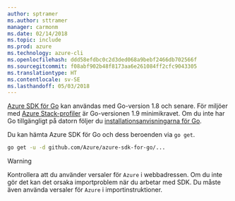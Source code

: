 ```yaml
---
author: sptramer
ms.author: sttramer
manager: carmonm
ms.date: 02/14/2018
ms.topic: include
ms.prod: azure
ms.technology: azure-cli
ms.openlocfilehash: ddd58efdbc0c2d3ded068a9bebf2466db702566f
ms.sourcegitcommit: f08abf902b48f8173aa6e261084ff2cfc9043305
ms.translationtype: HT
ms.contentlocale: sv-SE
ms.lasthandoff: 05/03/2018
---
```

[Azure SDK för Go](https://github.com/Azure/azure-sdk-for-go) kan användas med Go-version 1.8 och senare. För miljöer med [Azure Stack-profiler](https://docs.microsoft.com/en-us/azure/azure-stack/azure-stack-version-profiles) är Go-versionen 1.9 minimikravet.
Om du inte har Go tillgängligt på datorn följer du [installationsanvisningarna för Go](https://golang.org/doc/install).

Du kan hämta Azure SDK för Go och dess beroenden via `go get`.

```bash
go get -u -d github.com/Azure/azure-sdk-for-go/...
```

> [!WARNING]
> Kontrollera att du använder versaler för `Azure` i webbadressen. Om du inte gör det kan det orsaka importproblem när du arbetar med SDK. Du måste även använda versaler för `Azure` i importinstruktioner.

